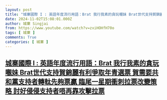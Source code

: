 ```yaml
---
layout: post
title: "城寨國際 I : 英語年度流行用語：Brat 我行我素的貪玩𡃁妹 Brat世代支持賀錦麗有利爭取年青選票 賀需要共和黨支持者轉軚先夠票贏 臨尾一星期衝刺拉票改變策略 討好侵侵支持者唔再靠攻擊拉票"
date: 2024-11-02T15:08:01.000Z
author: 城寨 Singjai
from: https://www.youtube.com/watch?v=zxiHOHfH70o
tags: [ 城寨 ]
comments: True
categories: [ 城寨 ]
---
```

<!--1730560081000-->
[城寨國際 I : 英語年度流行用語：Brat 我行我素的貪玩𡃁妹 Brat世代支持賀錦麗有利爭取年青選票 賀需要共和黨支持者轉軚先夠票贏 臨尾一星期衝刺拉票改變策略 討好侵侵支持者唔再靠攻擊拉票](https://www.youtube.com/watch?v=zxiHOHfH70o)
------

<div>

</div>
